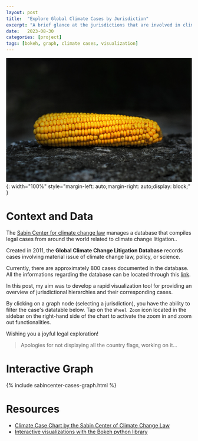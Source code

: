 ```yaml
---
layout: post
title:  "Explore Global Climate Cases by Jurisdiction"
excerpt: "A brief glance at the jurisdictions that are involved in climate change litigation, based on the cases recorded in the Sabin Center database"
date:   2023-08-30
categories: [project]
tags: [bokeh, graph, climate cases, visualization]
---
```


![Corn photo](/assets/2023-08-30/corn.jpg){: width="100%" style="margin-left: auto;margin-right: auto;display: block;"  }

# Context and Data
The [Sabin Center for climate change law](https://climate.law.columbia.edu/) manages a database that compiles legal cases from around the world related to climate change litigation..

Created in 2011, the **Global Climate Change Litigation Database** records cases involving material issue of climate change law, policy, or science.

Currently, there are approximately 800 cases documented in the database. All the informations regarding the database can be located through this [link](https://climatecasechart.com/about/).

In this post, my aim was to develop a rapid visualization tool for providing an overview of jurisdictional hierarchies and their corresponding cases.

By clicking on a graph node (selecting a jurisdiction), you have the ability to filter the case's datatable below.
Tap on the `Wheel Zoom` icon located in the sidebar on the right-hand side of the chart to activate the zoom in and zoom out functionalities.

Wishing you a joyful legal exploration!

> Apologies for not displaying all the country flags, working on it...

# Interactive Graph

{% include sabincenter-cases-graph.html %}

# Resources
* [Climate Case Chart by the Sabin Center of Climate Change Law](https://climatecasechart.com)
* [Interactive visualizations with the Bokeh python library](https://bokeh.org/)